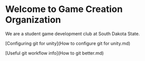 # Welcome to Game Creation Organization
We are a student game development club at South Dakota State.

[Configuring git for unity](How to configure git for unity.md)

[Useful git workflow info](How to git better.md)
